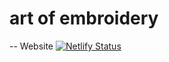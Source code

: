 # art of embroidery
-- Website
[![Netlify Status](https://api.netlify.com/api/v1/badges/bbcc80f8-0751-4a4c-9786-108d2f697b60/deploy-status)](https://app.netlify.com/sites/embroidery/deploys)
